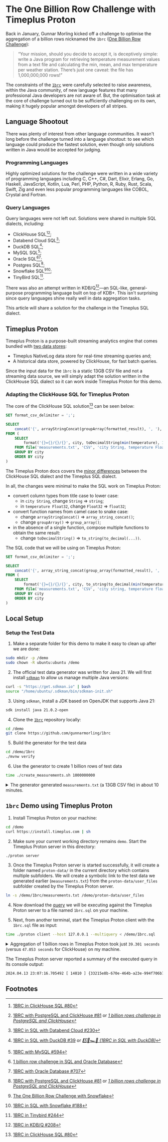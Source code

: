# The One Billion Row Challenge with Timeplus Proton

Back in January, Gunnar Morling kicked off a challenge to optimise the aggregation of a billion rows nicknamed the `1brc` ([One Billion Row Challenge](https://www.morling.dev/blog/one-billion-row-challenge/)):

> “Your mission, should you decide to accept it, is deceptively simple: write a Java program for retrieving temperature measurement values from a text file and calculating the min, mean, and max temperature per weather station. There’s just one caveat: the file has 1,000,000,000 rows!”

The constraints of the [`1brc`](https://github.com/gunnarmorling/1brc) were carefully selected to raise awareness, within the Java community, of new language features that many professional Java developers are not aware of. But, the optimisation task at the core of challenge turned out to be sufficiently challenging on its own, making it hugely popular amongst developers of all stripes.

## Language Shootout
There was plenty of interest from other language communities. It wasn't long before the challenge turned into a language shootout: to see which language could produce the fastest solution, even though only solutions written in Java would be accepted for judging.

### Programming Languages
Highly optimized solutions for the challenge were written in a wide variety of programming languages including C, C++, C#, Dart, Elixir, Erlang, Go, Haskell, JavaScript, Kotlin, Lua, Perl, PHP, Python, R, Ruby, Rust, Scala, Swift, Zig and even less popular programming languages like COBOL, Crystal and Fortran. 

### Query Languages
Query languages were not left out. Solutions were shared in multiple SQL dialects, including:
* ClickHouse SQL[^a][^2];
* Databend Cloud SQL[^7];
* DuckDB SQL[^1];
* MySQL SQL[^6];
* Oracle SQL[^5a][^5b];
* Postgres SQL[^2];
* Snowflake SQL[^4a][^4b];
* TinyBird SQL[^3].

There was also an attempt written in KDB/Q[^8]—an SQL-like, general-purpose programming language built on top of KDB+. This isn't surprising since query languages shine really well in data aggregation tasks. 

This article will share a solution for the challenge in the Timeplus SQL dialect.

## Timeplus Proton
Timeplus Proton is a purpose-built streaming analytics engine that comes bundled with [two data stores](https://docs.timeplus.com/proton-architecture#data-storage): 
- Timeplus NativeLog data store for real-time streaming queries and;
- A historical data store, powered by ClickHouse, for fast batch queries.

Since the input data for the `1brc` is a static 13GB CSV file and not a streaming data source, we will simply adapt the solution written in the ClickHouse SQL dialect so it can work inside Timeplus Proton for this demo. 

### Adapting the ClickHouse SQL for Timeplus Proton
The core of the ClickHouse SQL solution[^a] can be seen below:
```sql
SET format_csv_delimiter = ';';

SELECT 
    concat('{', arrayStringConcat(groupArray(formatted_result), ', '), '}') AS final_output
FROM (
    SELECT 
        format('{}={}/{}/{}', city, toDecimalString(min(temperature), 1), toDecimalString(avg(temperature), 1), toDecimalString(max(temperature), 1)) AS formatted_result
    FROM file('measurements.txt', 'CSV', 'city String, temperature Float32')
    GROUP BY city
    ORDER BY city
)
```

The Timeplus Proton docs covers the [minor differences](https://docs.timeplus.com/proton-faq/#if-im-familiar-with-clickhouse-how-easy-is-it-for-me-to-use-proton) between the ClickHouse SQL dialect and the Timeplus SQL dialect. 

In all, the changes were minimal to make the SQL work on Timeplus Proton:
* convert column types from title case to lower case:
  * in `city String`, change `String` => `string`;
  * in `temperature Float32`, change `Float32` => `float32`;
* convert function names from camel case to snake case:
  * change `arrayStringConcat()` => `array_string_concat()`;
  * change `groupArray()` => `group_array()`;
* in the absence of a single function, compose multiple functions to obtain the same result: 
  * change `toDecimalString()` => `to_string(to_decimal(...))`.

The SQL code that we will be using on Timeplus Proton:
```sql
SET format_csv_delimiter = ';';

SELECT 
    concat('{', array_string_concat(group_array(formatted_result), ', '), '}') AS final_output
FROM (
    SELECT 
        format('{}={}/{}/{}', city, to_string(to_decimal(min(temperature), 1)), to_string(to_decimal(avg(temperature), 1)), to_string(to_decimal(max(temperature), 1))) AS formatted_result
    FROM file('measurements.txt', 'CSV', 'city string, temperature float32')
    GROUP BY city
    ORDER BY city
)
```

## Local Setup
### Setup the Test Data
1. Make a separate folder for this demo to make it easy to clean up after we are done:
```bash
sudo mkdir -p /demo
sudo chown -R ubuntu:ubuntu /demo
```

2. The official test data generator was written for Java 21. We will first install [`sdkman`](https://sdkman.io/jdks) to allow us manage multiple Java versions:
```bash
curl -s "https://get.sdkman.io" | bash
source "/home/ubuntu/.sdkman/bin/sdkman-init.sh"
```

3. Using `sdkman`, install a JDK based on OpenJDK that supports Java 21:
```bash
sdk install java 21.0.2-open
```

4. Clone the [`1brc`](https://github.com/gunnarmorling/1brc) repository locally:
```bash
cd /demo
git clone https://github.com/gunnarmorling/1brc
```

5. Build the generator for the test data 
```bash
cd /demo/1brc
./mvnw verify 
```

6. Use the generator to create 1 billion rows of test data
```bash
time ./create_measurements.sh 1000000000
```

<details>
<summary>The generator generated <code>measurements.txt</code> (a 13GB CSV file) in about 10 minutes.</summary>
<pre>
time ./create_measurements.sh 1000000000
Wrote 50,000,000 measurements in 15007 ms
Wrote 100,000,000 measurements in 46490 ms
Wrote 150,000,000 measurements in 77952 ms
Wrote 200,000,000 measurements in 109410 ms
Wrote 250,000,000 measurements in 140847 ms
Wrote 300,000,000 measurements in 172254 ms
Wrote 350,000,000 measurements in 203742 ms
Wrote 400,000,000 measurements in 235155 ms
Wrote 450,000,000 measurements in 266711 ms
Wrote 500,000,000 measurements in 298319 ms
Wrote 550,000,000 measurements in 329901 ms
Wrote 600,000,000 measurements in 361338 ms
Wrote 650,000,000 measurements in 392873 ms
Wrote 700,000,000 measurements in 424411 ms
Wrote 750,000,000 measurements in 455838 ms
Wrote 800,000,000 measurements in 487368 ms
Wrote 850,000,000 measurements in 518836 ms
Wrote 900,000,000 measurements in 550312 ms
Wrote 950,000,000 measurements in 582063 ms
Created file with 1,000,000,000 measurements in 613590 ms

real    10m13.660s
user    9m54.950s
sys     0m18.579s

du -shL measurements.txt 
13G     measurements.txt
</pre>
</details>


## `1brc` Demo using Timeplus Proton
1. Install Timeplus Proton on your machine:
```bash
cd /demo
curl https://install.timeplus.com | sh
```

2. Make sure your current working directory remains `demo`. Start the Timeplus Proton server in this directory:
```bash
./proton server
```

3. Once the Timeplus Proton server is started successfully, it will create a folder named `proton-data/` in the current directory which contains multiple subfolders. We will create a symbolic link to the test data we generated earlier (`measurements.txt`) from the `proton-data/user_files` subfolder created by the Timeplus Proton server.
```bash
ln -s /demo/1brc/measurements.txt /demo/proton-data/user_files
```

4. Now download the [query](1brc.sql) we will be executing against the Timeplus Proton server to a file named `1brc.sql` on your machine.

5. Next, from another terminal, start the Timeplus Proton client with the `1brc.sql` file as input:
```bash
time ./proton client --host 127.0.0.1 --multiquery < /demo/1brc.sql
```

<details>
<summary>Aggregation of 1 billion rows in Timeplus Proton took just <code>39.301 seconds</code> (versus <code>47.053 seconds</code> for ClickHouse) on my machine.</summary>
<pre>
{Abha=-32.9/17.9/66.1, Abidjan=-23.8/25.9/75.9, Abéché=-18.7/29.3/77, Accra=-29.2/26.3/77.8, Addis Ababa=-31/16/66.1, Adelaide=-32.8/17.2/66, Aden=-17.7/29/76.5, Ahvaz=-24.2/25.4/80.6, Albuquerque=-33.5/13.9/64.6, Alexandra=-35.7/11/61.5, Alexandria=-29.6/20/73.2, Algiers=-39.5/18.2/66.9, Alice Springs=-30.7/20.9/70.1, Almaty=-39.8/9.9/57.9, Amsterdam=-41.3/10.2/60.4, Anadyr=-57.3/-6.8/47.7, Anchorage=-54.7/2.8/51.6, Andorra la Vella=-39.1/9.8/61.5, Ankara=-39.1/12/57.7, Antananarivo=-32.3/17.8/69.3, Antsiranana=-24.2/25.2/77.7, Arkhangelsk=-50.6/1.2/48.6, Ashgabat=-36.1/17/65.2, Asmara=-38/15.6/63.6, Assab=-19.6/30.4/79.8, Astana=-45.2/3.5/52.6, Athens=-28.2/19.2/68.4, Atlanta=-32.9/16.9/68.8, Auckland=-32/15.2/66.8, Austin=-28.1/20.6/73.5, Baghdad=-28.4/22.7/72.5, Baguio=-40.8/19.5/67.9, Baku=-32.8/15/63.7, Baltimore=-37.8/13.1/59.7, Bamako=-22.9/27.7/83, Bangkok=-21.9/28.6/78.1, Bangui=-28.6/25.9/79.4, Banjul=-25.6/25.9/77.2, Barcelona=-29.7/18.2/68.6, Bata=-25.4/25.1/73.4, Batumi=-35.1/14/61.6, Beijing=-34.8/12.9/63.1, Beirut=-30.4/20.9/78, Belgrade=-35.9/12.4/63.8, Belize City=-21.8/26.7/78.4, Benghazi=-30.1/19.9/67.2, Bergen=-39.6/7.7/58.2, Berlin=-40.5/10.2/59.6, Bilbao=-34.4/14.7/67.3, Birao=-24.2/26.5/77.5, Bishkek=-37.5/11.3/62.8, Bissau=-23.1/27/78.9, Blantyre=-28.5/22.2/71.6, Bloemfontein=-34.9/15.5/64.8, Boise=-42.3/11.3/61, Bordeaux=-37.5/14.1/66.9, Bosaso=-18.9/30/81.6, Boston=-41.2/10.9/58.6, Bouaké=-23.7/25.9/76.7, Bratislava=-40.8/10.5/61.9, Brazzaville=-25.5/24.9/77.3, Bridgetown=-24.2/27/78.8, Brisbane=-25.3/21.3/72.7, Brussels=-41.4/10.4/60.8, Bucharest=-44.9/10.8/61.3, Budapest=-42.1/11.3/60.6, Bujumbura=-24.9/23.7/72.1, Bulawayo=-37.4/18.9/68.6, Burnie=-35.8/13/61.9, Busan=-33.6/15/69.8, Cabo San Lucas=-26.8/23.8/72.9, Cairns=-22/24.9/75.7, Cairo=-29.2/21.4/73.5, Calgary=-46.6/4.3/52.7, Canberra=-36.4/13.1/64.2, Cape Town=-32.3/16.2/63.8, Changsha=-32/17.3/69.9, Charlotte=-36.1/16/68.8, Chiang Mai=-23.9/25.7/78, Chicago=-40.4/9.7/59.7, Chihuahua=-28.4/18.6/74.2, Chittagong=-27.1/25.8/76.4, Chișinău=-39.3/10.2/58.5, Chongqing=-35.6/18.6/73.3, Christchurch=-37/12.1/60.7, City of San Marino=-37.2/11.7/63.6, Colombo=-20.8/27.3/76.4, Columbus=-38.9/11.6/61.4, Conakry=-28.4/26.3/75.1, Copenhagen=-42.8/9/65.3, Cotonou=-26.5/27.1/80, Cracow=-40.8/9.2/61.3, Da Lat=-30.3/17.9/66.4, Da Nang=-22/25.8/75.6, Dakar=-27.7/23.9/75, Dallas=-33.3/19/71.4, Damascus=-37.1/17/68.4, Dampier=-29.3/26.4/78.4, Dar es Salaam=-26.6/25.8/77.9, Darwin=-21.4/27.5/74.6, Denpasar=-28.9/23.6/73.8, Denver=-39.8/10.3/56, Detroit=-40.8/9.9/60, Dhaka=-21.2/25.9/74.8, Dikson=-60.5/-11.1/39.7, Dili=-21.4/26.6/74.8, Djibouti=-21.1/29.9/81.6, Dodoma=-27.8/22.7/69.4, Dolisie=-27.5/24/71.5, Douala=-22/26.7/78.8, Dubai=-21.2/26.8/79.8, Dublin=-36.6/9.8/59.6, Dunedin=-39/11/59, Durban=-32.5/20.6/72.4, Dushanbe=-34.2/14.7/69, Edinburgh=-43.3/9.2/58.2, Edmonton=-44.6/4.1/54.8, El Paso=-31.9/18.1/66.1, Entebbe=-28.9/21/70.9, Erbil=-35.4/19.4/78.7, Erzurum=-44.4/5/53.8, Fairbanks=-50.7/-2.2/46.9, Fianarantsoa=-30.2/17.8/68, Flores,  Petén=-24.9/26.3/77.5, Frankfurt=-37.7/10.6/60.9, Fresno=-35.2/17.8/67.1, Fukuoka=-29.9/17/70.3, Gaborone=-30.4/20.9/70.8, Gabès=-28.6/19.4/69, Gagnoa=-22.4/25.9/76.3, Gangtok=-34.9/15.2/64.4, Garissa=-17.8/29.3/77.3, Garoua=-17.3/28.2/76.9, George Town=-21.9/27.8/75.5, Ghanzi=-30.5/21.3/76.6, Gjoa Haven=-64.9/-14.3/38, Guadalajara=-27.4/20.9/70.7, Guangzhou=-27.1/22.4/71, Guatemala City=-35.6/20.4/70.7, Halifax=-42.9/7.5/57.2, Hamburg=-39.6/9.6/63.6, Hamilton=-40/13.8/62.5, Hanga Roa=-32/20.5/75.6, Hanoi=-26.8/23.6/75.1, Harare=-31.1/18.4/66.9, Harbin=-42.9/5/56.9, Hargeisa=-26.5/21.6/70.9, Hat Yai=-23.6/26.9/75.1, Havana=-29/25.2/73.3, Helsinki=-43.6/5.8/53.5, Heraklion=-32.3/18.9/69.8, Hiroshima=-32/16.3/66, Ho Chi Minh City=-22.1/27.4/82.4, Hobart=-45.2/12.7/66.5, Hong Kong=-25.9/23.2/74.9, Honiara=-24.4/26.5/74.9, Honolulu=-24.6/25.4/78.3, Houston=-30.3/20.8/69, Ifrane=-39.3/11.3/60.1, Indianapolis=-40/11.8/67.6, Iqaluit=-58.1/-9.3/40.7, Irkutsk=-48.8/0.9/56.4, Istanbul=-37.9/13.9/67.8, Jacksonville=-31.5/20.2/70, Jakarta=-22.3/26.6/78.4, Jayapura=-20.7/27/75.7, Jerusalem=-32.2/18.2/69.2, Johannesburg=-33/15.4/67.4, Jos=-35.8/22.8/72, Juba=-23/27.7/75.1, Kabul=-37.2/12.1/59.2, Kampala=-31.3/19.9/69.6, Kandi=-25.9/27.6/79.5, Kankan=-23/26.4/75.7, Kano=-24.8/26.4/79.1, Kansas City=-35/12.4/61.5, Karachi=-29.1/25.9/75.1, Karonga=-24.4/24.4/74.2, Kathmandu=-31.7/18.2/66, Khartoum=-20.8/29.9/84.5, Kingston=-20.7/27.4/74.6, Kinshasa=-25.6/25.2/76.5, Kolkata=-21.2/26.6/74.8, Kuala Lumpur=-23.4/27.2/80.4, Kumasi=-26.1/25.9/77.5, Kunming=-35.7/15.6/65.8, Kuopio=-47.6/3.3/54.1, Kuwait City=-27.3/25.7/74.7, Kyiv=-45.7/8.4/58, Kyoto=-35.4/15.8/74.2, La Ceiba=-21.2/26.2/78.7, La Paz=-25.4/23.6/76.5, Lagos=-21.3/26.8/75.2, Lahore=-29.1/24.2/74.3, Lake Havasu City=-26.3/23.6/71.6, Lake Tekapo=-47.3/8.6/56.3, Las Palmas de Gran Canaria=-31.3/21.1/70.2, Las Vegas=-31/20.2/72.7, Launceston=-35.1/13.1/62.8, Lhasa=-41.4/7.5/60.4, Libreville=-23.9/25.8/74.4, Lisbon=-36.5/17.5/69.6, Livingstone=-31.6/21.7/77.2, Ljubljana=-37.5/10.9/59.7, Lodwar=-19.6/29.3/80.6, Lomé=-22.8/26.9/79.7, London=-40.5/11.3/64.5, Los Angeles=-36.6/18.5/69.8, Louisville=-36.2/13.9/63.2, Luanda=-22.8/25.8/74.7, Lubumbashi=-31.3/20.7/69, Lusaka=-32.2/19.8/67.4, Luxembourg City=-39.6/9.3/58.4, Lviv=-40.9/7.7/55.9, Lyon=-35.7/12.5/61, Madrid=-35.6/14.9/71.1, Mahajanga=-20.5/26.2/78.6, Makassar=-21.8/26.7/77.6, Makurdi=-24.8/26/76.6, Malabo=-25.2/26.3/78.2, Malé=-21.6/28/80.8, Managua=-23.9/27.2/76.6, Manama=-24/26.5/76.5, Mandalay=-21/28/78.7, Mango=-20.1/28.1/82.1, Manila=-20.9/28.4/78.5, Maputo=-27.4/22.8/71.3, Marrakesh=-33.4/19.5/69.2, Marseille=-33.7/15.8/64.9, Maun=-28.9/22.4/77.1, Medan=-22.9/26.4/76.8, Mek\'ele=-27.2/22.7/72.6, Melbourne=-35.6/15/64, Memphis=-34.3/17.2/67.4, Mexicali=-26.3/23/71, Mexico City=-32.5/17.4/65.7, Miami=-32.4/24.8/76, Milan=-34.9/12.9/67.9, Milwaukee=-41.2/8.9/62.7, Minneapolis=-43.9/7.7/58.6, Minsk=-45.3/6.6/55.4, Mogadishu=-25.4/27/74.6, Mombasa=-27.2/26.3/75.3, Monaco=-31/16.3/66.6, Moncton=-42/6.1/58, Monterrey=-28.1/22.3/71.7, Montreal=-41.1/6.7/57.3, Moscow=-45.4/5.7/54.3, Mumbai=-19.9/27.1/76, Murmansk=-47/0.6/49.4, Muscat=-25.8/27.9/77.8, Mzuzu=-31.7/17.6/66.5, N\'Djamena=-18.4/28.2/81.4, Naha=-25.7/23.1/74.6, Nairobi=-38.8/17.7/68, Nakhon Ratchasima=-23.9/27.2/76.2, Napier=-35.5/14.5/63.5, Napoli=-32.9/15.8/70.9, Nashville=-34.4/15.4/65.1, Nassau=-29/24.6/72.9, Ndola=-30/20.3/68.3, New Delhi=-27.7/24.9/80.8, New Orleans=-27.8/20.6/71.5, New York City=-37.1/12.8/63.1, Ngaoundéré=-27.6/21.9/77.4, Niamey=-20.1/29.3/76, Nicosia=-28.9/19.7/68.2, Niigata=-34/13.8/63.1, Nouadhibou=-28.6/21.2/74.6, Nouakchott=-22.9/25.7/73.6, Novosibirsk=-46.9/1.7/50.4, Nuuk=-50.8/-1.4/48.2, Odesa=-36.5/10.7/60.5, Odienné=-24.7/25.9/74.4, Oklahoma City=-36/15.8/66.2, Omaha=-40.9/10.6/59.8, Oranjestad=-21.8/28.1/81.3, Oslo=-45.8/5.6/56.2, Ottawa=-44.7/6.5/56.7, Ouagadougou=-24.7/28.3/78.1, Ouahigouya=-21.7/28.5/87, Ouarzazate=-30.5/18.8/69.9, Oulu=-47.8/2.6/50.4, Palembang=-26/27.2/76.4, Palermo=-41.1/18.5/75.6, Palm Springs=-24.7/24.5/72, Palmerston North=-38.4/13.1/66.4, Panama City=-21.7/27.9/75.9, Parakou=-27.4/26.7/80.4, Paris=-34.3/12.2/65.7, Perth=-31.6/18.7/67, Petropavlovsk-Kamchatsky=-48.8/1.8/49, Philadelphia=-34.9/13.2/61.7, Phnom Penh=-22.2/28.2/75.1, Phoenix=-22.5/23.9/74.1, Pittsburgh=-38/10.7/62.7, Podgorica=-39.9/15.2/66.8, Pointe-Noire=-22.9/26/74.2, Pontianak=-20.6/27.7/81, Port Moresby=-24.2/26.9/75.7, Port Sudan=-18.7/28.3/77.7, Port Vila=-25.8/24.3/72.5, Port-Gentil=-24.3/25.9/81.2, Portland (OR)=-34.9/12.4/63.9, Porto=-30.9/15.7/63, Prague=-42.3/8.3/63.7, Praia=-23.3/24.4/73.1, Pretoria=-31.1/18.1/67.3, Pyongyang=-41.2/10.7/62.6, Rabat=-33.3/17.2/63.5, Rangpur=-25.6/24.4/76.1, Reggane=-19.9/28.3/79.9, Reykjavík=-43/4.2/53, Riga=-42.7/6.2/55, Riyadh=-24.1/26/74, Rome=-37/15.2/64.5, Roseau=-24.5/26.2/75.7, Rostov-on-Don=-40.9/9.9/59.5, Sacramento=-32.1/16.3/67.5, Saint Petersburg=-50.7/5.7/55.5, Saint-Pierre=-46.1/5.7/58.1, Salt Lake City=-39.7/11.5/64.9, San Antonio=-26.4/20.7/69.5, San Diego=-34.5/17.8/67.2, San Francisco=-36.1/14.5/65.4, San Jose=-32.4/16.4/76, San José=-27.9/22.5/79, San Juan=-26.7/27.2/77.6, San Salvador=-26.9/23/78.6, Sana\'a=-29.4/19.9/65.5, Santo Domingo=-23.1/25.8/77.7, Sapporo=-42.9/8.9/62.8, Sarajevo=-42.4/10/61.6, Saskatoon=-48.9/3.3/51.6, Seattle=-37.1/11.2/58.8, Seoul=-36.7/12.4/61.7, Seville=-33.1/19.2/72.6, Shanghai=-34.7/16.6/68.5, Singapore=-22.7/27/78.7, Skopje=-36.4/12.3/69.5, Sochi=-34.1/14.1/62.8, Sofia=-41.3/10.6/66.4, Sokoto=-21.6/27.9/78.6, Split=-34/16.1/64.2, St. John\'s=-42.7/5/52.5, St. Louis=-34.9/13.8/62, Stockholm=-41.6/6.6/56.2, Surabaya=-23.9/27.1/74.9, Suva=-27.5/25.5/72.3, Suwałki=-45.1/7.1/57.8, Sydney=-31/17.7/71.1, Ségou=-24.3/28/76.5, Tabora=-24.5/22.9/71, Tabriz=-37.6/12.6/62.6, Taipei=-25.9/22.9/72.9, Tallinn=-43.5/6.3/55.7, Tamale=-19.4/27.8/77.5, Tamanrasset=-29/21.7/70.5, Tampa=-30/22.9/75.3, Tashkent=-33.2/14.7/70, Tauranga=-34.9/14.8/64.4, Tbilisi=-35.4/12.9/65.2, Tegucigalpa=-27.6/21.6/71.2, Tehran=-32.8/16.9/68.1, Tel Aviv=-30.6/20/70.8, Thessaloniki=-32.8/16/66.7, Thiès=-23.1/23.9/77, Tijuana=-30.5/17.8/68.3, Timbuktu=-19.1/28/77.8, Tirana=-34.4/15.2/65.5, Toamasina=-24.7/23.4/81.3, Tokyo=-37.5/15.3/65.7, Toliara=-25/24/75.2, Toluca=-43.8/12.3/61.5, Toronto=-45.3/9.3/62.7, Tripoli=-32.8/20/70.3, Tromsø=-50.2/2.9/52.7, Tucson=-29.9/20.8/68.7, Tunis=-31.8/18.4/72.2, Ulaanbaatar=-55.7/-0.4/50, Upington=-29.2/20.4/67.9, Vaduz=-39.9/10/62.9, Valencia=-33.3/18.2/73.1, Valletta=-29.8/18.7/68.1, Vancouver=-37.8/10.3/65.1, Veracruz=-24.9/25.3/79.9, Vienna=-42.4/10.4/60, Vientiane=-21.7/25.8/79.4, Villahermosa=-26.3/27.1/73.5, Vilnius=-47.1/6/61.8, Virginia Beach=-34.5/15.8/65.1, Vladivostok=-42.8/4.8/54.6, Warsaw=-44.5/8.4/57.2, Washington, D.C.=-33.1/14.6/68.6, Wau=-28.6/27.7/78.5, Wellington=-36.6/12.8/63, Whitehorse=-53.8/-0.1/50, Wichita=-39.5/13.9/63.2, Willemstad=-19.4/27.9/79.5, Winnipeg=-45.3/3/49.5, Wrocław=-40.8/9.6/63.9, Xi\'an=-34.3/14/64.4, Yakutsk=-57.6/-8.8/38.6, Yangon=-22.9/27.5/81.8, Yaoundé=-29.3/23.7/74.7, Yellowknife=-53.2/-4.2/45.3, Yerevan=-38.9/12.4/62, Yinchuan=-40.1/8.9/65.5, Zagreb=-39.5/10.6/62.5, Zanzibar City=-22.6/25.9/76.7, Zürich=-38.4/9.2/56.6, Ürümqi=-44.7/7.3/58.1, İzmir=-30.1/17.8/66.7}

./proton client --host 127.0.0.1 --multiquery < 1brc.sql  0.28s user 0.05s system 0% cpu 39.301 total
</pre>
</details>

The Timeplus Proton server reported a summary of the executed query in its console output:
```bash
2024.04.13 23:07:16.705492 [ 14810 ] {33215e8b-670e-464b-a23e-994f706b7a64} <Information> executeQuery: Read 1000000000 rows, 19.51 GiB in 39.038123 sec., 25615985 rows/sec., 511.89 MiB/sec.
```


## Footnotes
[^a]: [1BRC in ClickHouse SQL #80](https://github.com/gunnarmorling/1brc/discussions/80)
[^1]: [1BRC in SQL with DuckDB #39](https://github.com/gunnarmorling/1brc/discussions/39) or *[1️⃣🐝🏎️🦆 (1BRC in SQL with DuckDB)](https://rmoff.net/2024/01/03/1%EF%B8%8F%E2%83%A3%EF%B8%8F-1brc-in-sql-with-duckdb/)*
[^2]: [1BRC with PostgreSQL and ClickHouse #81](https://github.com/gunnarmorling/1brc/discussions/81) or *[1 billion rows challenge in PostgreSQL and ClickHouse](https://ftisiot.net/posts/1brows/)*
[^3]: [1BRC in Tinybird #244](https://github.com/gunnarmorling/1brc/discussions/244) 
[^4a]: [The One Billion Row Challenge with Snowflake](https://medium.com/snowflake/the-one-billion-row-challenge-with-snowflake-f612ae76dbd5)
[^4b]: [1BRC in SQL with Snowflake #188](https://github.com/gunnarmorling/1brc/discussions/188)
[^5a]: [1 billion row challenge in SQL and Oracle Database](https://geraldonit.com/2024/01/31/1-billion-row-challenge-in-sql-and-oracle-database/)
[^5b]: [1BRC with Oracle Database #707](https://github.com/gunnarmorling/1brc/discussions/707)
[^6]: [1BRC with MySQL #594](https://github.com/gunnarmorling/1brc/discussions/594)
[^7]: [1BRC in SQL with Databend Cloud #230](https://github.com/gunnarmorling/1brc/discussions/230)
[^8]: [1BRC in KDB/Q #208](https://github.com/gunnarmorling/1brc/discussions/208) 
